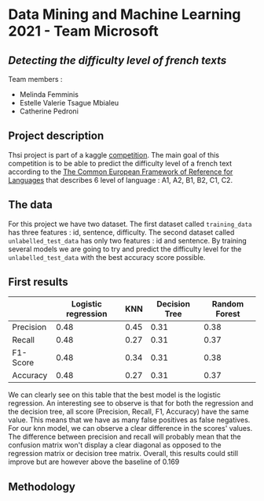# Data Mining and Machine Learning 2021 - Team Microsoft
## *Detecting the difficulty level of french texts*

Team members :
- Melinda Femminis
- Estelle Valerie Tsague Mbialeu
- Catherine Pedroni

## Project description

Thsi project is part of a kaggle [competition](https://www.kaggle.com/c/detecting-the-difficulty-level-of-french-texts/overview). The main goal of this competition is to be able to predict the difficulty level of a french text according to the [The Common European Framework of Reference for Languages](https://www.coe.int/en/web/common-european-framework-reference-languages) that describes 6 level of language : A1, A2, B1, B2, C1, C2. 

## The data

For this project we have two dataset. The first dataset called `training_data` has three features : id, sentence, difficulty. The second dataset called `unlabelled_test_data` has only two features : id and sentence. By training several models we are going to try and predict the difficulty level for the `unlabelled_test_data` with the best accuracy score possible.

## First results

|                     | Logistic regression |       KNN        |   Decision Tree      |   Random Forest     |
| ------------------- | ------------------- |----------------- | -------------------- |-------------------- |
| Precision           | 0.48                | 0.45             | 0.31                 |  0.38               |
| Recall              | 0.48                | 0.27             | 0.31                 |  0.37               |
| F1-Score            | 0.48                | 0.34             | 0.31                 |  0.38               |
| Accuracy            | 0.48                | 0.27             | 0.31                 |  0.37               |

We can clearly see on this table that the best model is the logistic regression. An interesting see to observe is that for both the regression and the decision tree, all score (Precision, Recall, F1, Accuracy) have the same value. This means that we have as many false positives as false negatives. For our knn model, we can observe a clear difference in the scores' values. The difference between precision and recall will probably mean that the confusion matrix won't display a clear diagonal as opposed to the regression matrix or decision tree matrix.
Overall, this results could still improve but are however above the baseline of 0.169


## Methodology
